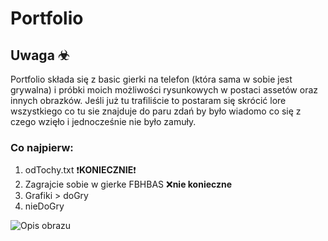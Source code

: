 # Portfolio

## Uwaga ☣

Portfolio składa się z basic gierki na telefon (która sama w sobie jest grywalna) i próbki moich możliwości rysunkowych w postaci assetów oraz innych obrazków.
Jeśli już tu trafiliście to postaram się skrócić lore wszystkiego co tu sie znajduje do paru zdań by było wiadomo co się z czego wzięło i jednocześnie nie było zamuły.

### Co najpierw:
1. odTochy.txt  ❗**KONIECZNIE**❗
2. Zagrajcie sobie w gierke FBHBAS  ❌**nie konieczne**
3. Grafiki > doGry
4. nieDoGry

![Opis obrazu](adres_obrazu)



